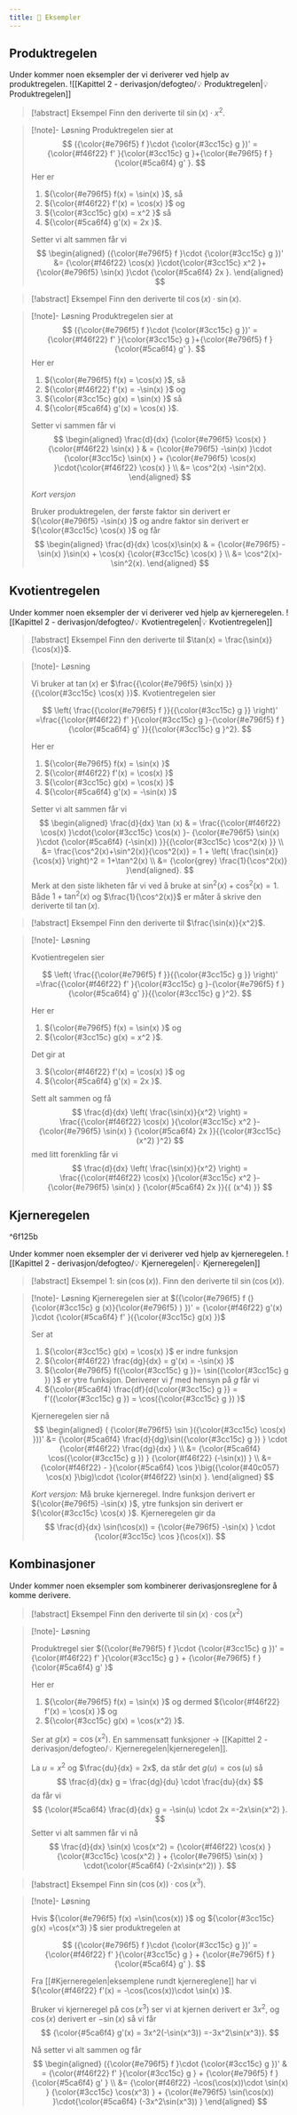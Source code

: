 ```yaml
---
title: 📄 Eksempler
---
```

## Produktregelen


Under kommer noen eksempler der vi deriverer ved hjelp av produktregelen.
![[Kapittel 2 - derivasjon/defogteo/💡 Produktregelen|💡 Produktregelen]]


> [!abstract] Eksempel 
> Finn den deriverte til $\sin(x)\cdot x^2$.

> [!note]- Løsning 
> Produktregelen sier at 
> $$
> ({\color{#e796f5} f }\cdot {\color{#3cc15c} g })' = {\color{#f46f22} f' }{\color{#3cc15c} g }+{\color{#e796f5} f }{\color{#5ca6f4} g' }.
> $$
> Her er 
> 
> 1. ${\color{#e796f5} f(x) = \sin(x) }$, så
> 2. ${\color{#f46f22} f'(x) = \cos(x) }$ og
> 3. ${\color{#3cc15c} g(x) = x^2 }$ så
> 4. ${\color{#5ca6f4} g'(x) = 2x }$.
> 
> Setter vi alt sammen får vi
> $$
> \begin{aligned} 
> ({\color{#e796f5} f }\cdot {\color{#3cc15c} g })' &= {\color{#f46f22} \cos(x) }\cdot{\color{#3cc15c}  x^2  }+{\color{#e796f5}  \sin(x) }\cdot {\color{#5ca6f4} 2x }.
> \end{aligned} 
> $$



> [!abstract] Eksempel 
> Finn den deriverte til $\cos(x)\cdot \sin(x)$.

> [!note]- Løsning 
> Produktregelen sier at 
> $$
> ({\color{#e796f5} f }\cdot {\color{#3cc15c} g })' = {\color{#f46f22} f' }{\color{#3cc15c} g }+{\color{#e796f5} f }{\color{#5ca6f4} g' }.
> $$
> Her er 
> 
> 1. ${\color{#e796f5} f(x) = \cos(x) }$, så
> 2. ${\color{#f46f22} f'(x) = -\sin(x) }$ og
> 3. ${\color{#3cc15c} g(x) = \sin(x) }$ så
> 4. ${\color{#5ca6f4} g'(x) = \cos(x) }$.
>
> Setter vi sammen får vi
> $$
> \begin{aligned} 
> \frac{d}{dx} {\color{#e796f5} \cos(x) }{\color{#f46f22} \sin(x) } & = {\color{#e796f5} -\sin(x) }\cdot {\color{#3cc15c} \sin(x) } + {\color{#e796f5} \cos(x) }\cdot{\color{#f46f22} \cos(x) } \\ &= \cos^2(x) -\sin^2(x).
> \end{aligned} 
> $$
> 
> *Kort versjon*
> 
> Bruker produktregelen, der første faktor sin derivert er ${\color{#e796f5} -\sin(x) }$ og andre faktor sin derivert er ${\color{#3cc15c} \cos(x) }$ og får
> $$
> \begin{aligned} 
> \frac{d}{dx} \cos(x)\sin(x) & = {\color{#e796f5} -\sin(x) }\sin(x) + \cos(x) {\color{#3cc15c} \cos(x) } \\ &= \cos^2(x)-\sin^2(x).
> \end{aligned} 
> $$



## Kvotientregelen


Under kommer noen eksempler der vi deriverer ved hjelp av kjerneregelen.
![[Kapittel 2 - derivasjon/defogteo/💡 Kvotientregelen|💡 Kvotientregelen]]

> [!abstract] Eksempel 
> Finn den deriverte til $\tan(x) = \frac{\sin(x)}{\cos(x)}$.


> [!note]- Løsning 
> 
> Vi bruker at $\tan (x)$ er $\frac{{\color{#e796f5} \sin(x) }}{{\color{#3cc15c} \cos(x) }}$. 
> Kvotientregelen sier 
> 
> $$
> \left( \frac{{\color{#e796f5} f }}{{\color{#3cc15c} g }} \right)' =\frac{{\color{#f46f22} f' }{\color{#3cc15c} g }-{\color{#e796f5} f }{\color{#5ca6f4} g' }}{{\color{#3cc15c} g }^2}.
> $$ 
> 
> Her er 
> 
> 1. ${\color{#e796f5} f(x) = \sin(x) }$
> 2. ${\color{#f46f22} f'(x) = \cos(x) }$
> 3. ${\color{#3cc15c} g(x) = \cos(x) }$
> 4. ${\color{#5ca6f4} g'(x) = -\sin(x) }$
> 
> Setter vi alt sammen får vi
> $$
> \begin{aligned} \frac{d}{dx} \tan (x) & = \frac{{\color{#f46f22} \cos(x) }\cdot{\color{#3cc15c} \cos(x) }- {\color{#e796f5} \sin(x) }\cdot {\color{#5ca6f4} (-\sin(x)) }}{{\color{#3cc15c} \cos^2(x) }}  \\ &= \frac{\cos^2(x)+\sin^2(x)}{\cos^2(x)}  = 1 + \left( \frac{\sin(x)}{\cos(x)} \right)^2 = 1+\tan^2(x) \\ &= {\color{grey} \frac{1}{\cos^2(x)} }\end{aligned}.
> $$ 
> Merk at den siste likheten får vi ved å bruke at $\sin^2(x)+\cos^2(x) = 1$. Både $1+\tan^2(x)$ og $\frac{1}{\cos^2(x)}$ er måter å skrive den deriverte til $\tan(x)$.



> [!abstract] Eksempel 
> Finn den deriverte til $\frac{\sin(x)}{x^2}$.

> [!note]- Løsning 
> 
> Kvotientregelen sier 
> 
> $$
> \left( \frac{{\color{#e796f5} f }}{{\color{#3cc15c} g }} \right)' =\frac{{\color{#f46f22} f' }{\color{#3cc15c} g }-{\color{#e796f5} f }{\color{#5ca6f4} g' }}{{\color{#3cc15c} g }^2}.
> $$ 
> 
> Her er 
> 
> 1. ${\color{#e796f5} f(x) = \sin(x) }$ og 
> 2. ${\color{#3cc15c} g(x) = x^2 }$. 
>  
> Det gir at
> 
> 3.  ${\color{#f46f22} f'(x) = \cos(x) }$ og
> 4. ${\color{#5ca6f4} g'(x) = 2x }$. 
> 
> Sett alt sammen og få
> $$
> \frac{d}{dx} \left( \frac{\sin(x)}{x^2} \right) = \frac{{\color{#f46f22} \cos(x) }{\color{#3cc15c} x^2 }-{\color{#e796f5} \sin(x) }  {\color{#5ca6f4} 2x }}{{\color{#3cc15c} (x^2) }^2}
> $$
> med litt forenkling får vi
> $$
> \frac{d}{dx} \left( \frac{\sin(x)}{x^2} \right) = \frac{{\color{#f46f22} \cos(x) }{\color{#3cc15c} x^2 }-{\color{#e796f5} \sin(x) }  {\color{#5ca6f4} 2x }}{{ (x^4) }}
> $$
> 

## Kjerneregelen

^6f125b

Under kommer noen eksempler der vi deriverer ved hjelp av kjerneregelen.
![[Kapittel 2 - derivasjon/defogteo/💡 Kjerneregelen|💡 Kjerneregelen]] 



> [!abstract] Eksempel 1:  $\sin(\cos(x))$.
> Finn den deriverte til $\sin(\cos(x))$.


> [!note]- Løsning 
> Kjerneregelen sier at $({\color{#e796f5} f (}{\color{#3cc15c} g (x)}{\color{#e796f5} ) })' = {\color{#f46f22} g'(x) }\cdot {\color{#5ca6f4} f' }({\color{#3cc15c} g(x) })$
> 
> Ser at 
> 
> 1. ${\color{#3cc15c} g(x) = \cos(x) }$ er indre funksjon
> 2. ${\color{#f46f22} \frac{dg}{dx} = g'(x) = -\sin(x) }$
> 3. ${\color{#e796f5} f({\color{#3cc15c} g })= \sin({\color{#3cc15c} g }) }$ er ytre funksjon.  Deriverer vi $f$ med hensyn på $g$ får vi
> 4. ${\color{#5ca6f4} \frac{df}{d{\color{#3cc15c} g }} = f'({\color{#3cc15c} g }) = \cos({\color{#3cc15c} g }) }$
> 
> Kjerneregelen sier nå
> $$
> \begin{aligned} 
> (  {\color{#e796f5} \sin }({\color{#3cc15c} \cos(x) }))'  &= {\color{#5ca6f4} \frac{d}{dg}\sin({\color{#3cc15c} g }) } \cdot {\color{#f46f22} \frac{dg}{dx} } \\ &= {\color{#5ca6f4} \cos({\color{#3cc15c} g }) } {\color{#f46f22} (-\sin(x)) } \\ &= {\color{#f46f22} - }{\color{#5ca6f4} \cos }\big({\color{#40c057} \cos(x) }\big)\cdot {\color{#f46f22} \sin(x) }.
> \end{aligned} 
> $$
> 
> *Kort versjon:*
> Må bruke kjerneregel. Indre funksjon derivert er ${\color{#e796f5} -\sin(x) }$, ytre funksjon sin derivert er ${\color{#3cc15c} \cos(x) }$. Kjerneregelen gir da 
> $$
> \frac{d}{dx} \sin(\cos(x)) = {\color{#e796f5} -\sin(x) } \cdot {\color{#3cc15c} \cos }(\cos(x)).
> $$



## Kombinasjoner

Under kommer noen eksempler som kombinerer derivasjonsreglene for å komme derivere. 

> [!abstract] Eksempel 
> Finn den deriverte til $\sin(x)\cdot \cos(x^2)$

> [!note]- Løsning 
> 
> Produktregel sier $({\color{#e796f5} f }\cdot {\color{#3cc15c} g })' = {\color{#f46f22} f' }{\color{#3cc15c} g } + {\color{#e796f5} f }{\color{#5ca6f4} g' }$
> 
> Her er 
> 1. ${\color{#e796f5} f(x) = \sin(x) }$   og dermed ${\color{#f46f22} f'(x) = \cos(x) }$ og
> 2. ${\color{#3cc15c} g(x) = \cos(x^2) }$. 
> 
> Ser at $g(x) = \cos(x^2)$. En sammensatt funksjoner $\longrightarrow$ [[Kapittel 2 - derivasjon/defogteo/💡 Kjerneregelen|kjerneregelen]]. 
> 
> La $u = x^2$ og $\frac{du}{dx} = 2x$, da står det $g(u) = \cos(u)$ så
> $$
> \frac{d}{dx} g = \frac{dg}{du} \cdot \frac{du}{dx}
> $$
> da får vi
> $$
> {\color{#5ca6f4} \frac{d}{dx} g = -\sin(u) \cdot 2x =-2x\sin(x^2) }.
> $$
> Setter vi alt sammen får vi nå
> $$
> \frac{d}{dx} \sin(x) \cos(x^2) = {\color{#f46f22} \cos(x) } {\color{#3cc15c} \cos(x^2) } + {\color{#e796f5} \sin(x) } \cdot{\color{#5ca6f4}  (-2x\sin(x^2)) }.
> $$



> [!abstract] Eksempel 
> Finn $\sin(\cos(x)) \cdot \cos(x^3)$.

> [!note]- Løsning 
> 
> Hvis ${\color{#e796f5} f(x) =\sin(\cos(x)) }$ og ${\color{#3cc15c} g(x) =\cos(x^3) }$ sier produktregelen at
> 
> $$
> ({\color{#e796f5} f }\cdot {\color{#3cc15c} g })' = {\color{#f46f22} f' }{\color{#3cc15c} g } + {\color{#e796f5} f }{\color{#5ca6f4} g' }.
> $$
> 
> Fra [[#Kjerneregelen|eksemplene rundt kjernereglene]] har vi ${\color{#f46f22} f'(x) = -\cos(\cos(x))\cdot \sin(x) }$.
> 
> Bruker vi kjerneregel på $\cos(x^3)$ ser vi at kjernen derivert er $3x^2$, og $\cos(x)$ derivert er $-\sin(x)$ så vi får
> $$
> {\color{#5ca6f4} g'(x) = 3x^2(-\sin(x^3)) =-3x^2\sin(x^3)}.
> $$
> 
> Nå setter vi alt sammen og får
> $$
> \begin{aligned} 
>   ({\color{#e796f5} f }\cdot {\color{#3cc15c} g })' & = {\color{#f46f22} f' }{\color{#3cc15c} g } + {\color{#e796f5} f }{\color{#5ca6f4} g' } \\  &= {\color{#f46f22}  -\cos(\cos(x))\cdot \sin(x) } {\color{#3cc15c} \cos(x^3) } + {\color{#e796f5} \sin(\cos(x)) }\cdot{\color{#5ca6f4} (-3x^2\sin(x^3)) }
>   \end{aligned} 
>   $$










